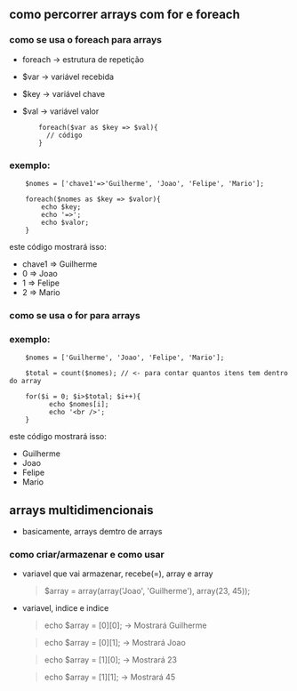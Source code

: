 ## como percorrer arrays com for e foreach

### como se usa o foreach para arrays
- foreach -> estrutura de repetição
- $var -> variável recebida
- $key -> variável chave
- $val -> variável valor

	      foreach($var as $key => $val){
            // código
	      }

### exemplo:
        $nomes = ['chave1'=>'Guilherme', 'Joao', 'Felipe', 'Mario'];

        foreach($nomes as $key => $valor){
            echo $key;
            echo '=>';
            echo $valor;
        }

este código mostrará isso:
- chave1 => Guilherme
- 0 => Joao
- 1 => Felipe
- 2 => Mario

### como se usa o for para arrays

### exemplo:
        $nomes = ['Guilherme', 'Joao', 'Felipe', 'Mario'];

        $total = count($nomes); // <- para contar quantos itens tem dentro do array

        for($i = 0; $i>$total; $i++){
              echo $nomes[i];
              echo '<br />';
        }

este código mostrará isso:
- Guilherme
- Joao
- Felipe
- Mario

## arrays multidimencionais
- basicamente, arrays demtro de arrays
### como criar/armazenar e como usar
- variavel que vai armazenar, recebe(=), array e array
	> $array = array(array('Joao', 'Guilherme'), array(23, 45));
- variavel, indice e indice
	> echo $array = [0][0]; -> Mostrará Guilherme
 
	> echo $array = [0][1]; -> Mostrará Joao
 
	> echo $array = [1][0]; -> Mostrará 23
 
	> echo $array = [1][1]; -> Mostrará 45
